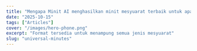 ```yaml
---
title: "Mengapa Minit AI menghasilkan minit mesyuarat terbaik untuk apa jua mesyuarat"
date: "2025-10-15"
tags: ["Articles"]
cover: "/images/hero-phone.png"
excerpt: "Format tersedia untuk menampung semua jenis mesyuarat"
slug: "universal-minutes"
---
```


<!-- TODO: /universal-minutes の本文を各言語に反映 -->
